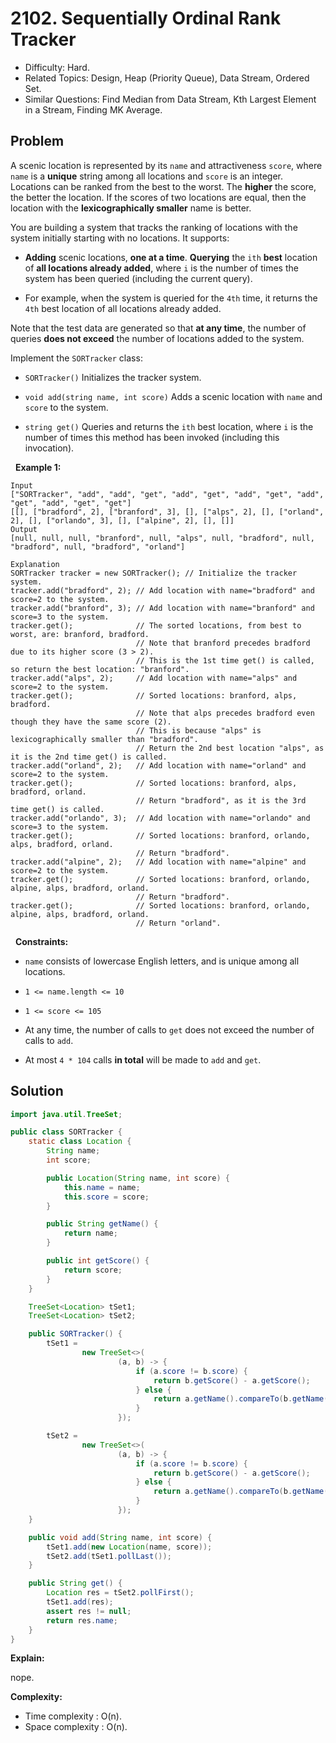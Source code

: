 # 2102. Sequentially Ordinal Rank Tracker

- Difficulty: Hard.
- Related Topics: Design, Heap (Priority Queue), Data Stream, Ordered Set.
- Similar Questions: Find Median from Data Stream, Kth Largest Element in a Stream, Finding MK Average.

## Problem

A scenic location is represented by its ```name``` and attractiveness ```score```, where ```name``` is a **unique** string among all locations and ```score``` is an integer. Locations can be ranked from the best to the worst. The **higher** the score, the better the location. If the scores of two locations are equal, then the location with the **lexicographically smaller** name is better.

You are building a system that tracks the ranking of locations with the system initially starting with no locations. It supports:


	
- **Adding** scenic locations, **one at a time**.
	**Querying** the ```ith``` **best** location of **all locations already added**, where ```i``` is the number of times the system has been queried (including the current query).
	
		
- For example, when the system is queried for the ```4th``` time, it returns the ```4th``` best location of all locations already added.
	
	


Note that the test data are generated so that **at any time**, the number of queries **does not exceed** the number of locations added to the system.

Implement the ```SORTracker``` class:


	
- ```SORTracker()``` Initializes the tracker system.
	
- ```void add(string name, int score)``` Adds a scenic location with ```name``` and ```score``` to the system.
	
- ```string get()``` Queries and returns the ```ith``` best location, where ```i``` is the number of times this method has been invoked (including this invocation).


 
**Example 1:**

```
Input
["SORTracker", "add", "add", "get", "add", "get", "add", "get", "add", "get", "add", "get", "get"]
[[], ["bradford", 2], ["branford", 3], [], ["alps", 2], [], ["orland", 2], [], ["orlando", 3], [], ["alpine", 2], [], []]
Output
[null, null, null, "branford", null, "alps", null, "bradford", null, "bradford", null, "bradford", "orland"]

Explanation
SORTracker tracker = new SORTracker(); // Initialize the tracker system.
tracker.add("bradford", 2); // Add location with name="bradford" and score=2 to the system.
tracker.add("branford", 3); // Add location with name="branford" and score=3 to the system.
tracker.get();              // The sorted locations, from best to worst, are: branford, bradford.
                            // Note that branford precedes bradford due to its higher score (3 > 2).
                            // This is the 1st time get() is called, so return the best location: "branford".
tracker.add("alps", 2);     // Add location with name="alps" and score=2 to the system.
tracker.get();              // Sorted locations: branford, alps, bradford.
                            // Note that alps precedes bradford even though they have the same score (2).
                            // This is because "alps" is lexicographically smaller than "bradford".
                            // Return the 2nd best location "alps", as it is the 2nd time get() is called.
tracker.add("orland", 2);   // Add location with name="orland" and score=2 to the system.
tracker.get();              // Sorted locations: branford, alps, bradford, orland.
                            // Return "bradford", as it is the 3rd time get() is called.
tracker.add("orlando", 3);  // Add location with name="orlando" and score=3 to the system.
tracker.get();              // Sorted locations: branford, orlando, alps, bradford, orland.
                            // Return "bradford".
tracker.add("alpine", 2);   // Add location with name="alpine" and score=2 to the system.
tracker.get();              // Sorted locations: branford, orlando, alpine, alps, bradford, orland.
                            // Return "bradford".
tracker.get();              // Sorted locations: branford, orlando, alpine, alps, bradford, orland.
                            // Return "orland".
```

 
**Constraints:**


	
- ```name``` consists of lowercase English letters, and is unique among all locations.
	
- ```1 <= name.length <= 10```
	
- ```1 <= score <= 105```
	
- At any time, the number of calls to ```get``` does not exceed the number of calls to ```add```.
	
- At most ```4 * 104``` calls **in total** will be made to ```add``` and ```get```.



## Solution

```java
import java.util.TreeSet;

public class SORTracker {
    static class Location {
        String name;
        int score;

        public Location(String name, int score) {
            this.name = name;
            this.score = score;
        }

        public String getName() {
            return name;
        }

        public int getScore() {
            return score;
        }
    }

    TreeSet<Location> tSet1;
    TreeSet<Location> tSet2;

    public SORTracker() {
        tSet1 =
                new TreeSet<>(
                        (a, b) -> {
                            if (a.score != b.score) {
                                return b.getScore() - a.getScore();
                            } else {
                                return a.getName().compareTo(b.getName());
                            }
                        });

        tSet2 =
                new TreeSet<>(
                        (a, b) -> {
                            if (a.score != b.score) {
                                return b.getScore() - a.getScore();
                            } else {
                                return a.getName().compareTo(b.getName());
                            }
                        });
    }

    public void add(String name, int score) {
        tSet1.add(new Location(name, score));
        tSet2.add(tSet1.pollLast());
    }

    public String get() {
        Location res = tSet2.pollFirst();
        tSet1.add(res);
        assert res != null;
        return res.name;
    }
}
```

**Explain:**

nope.

**Complexity:**

* Time complexity : O(n).
* Space complexity : O(n).
